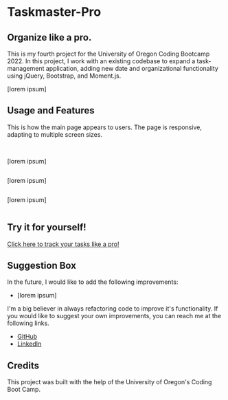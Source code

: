 # Taskmaster-Pro

## Organize like a pro.

This is my fourth project for the University of Oregon Coding Bootcamp 2022. In this project, I work with an existing codebase to expand a task-management application, adding new date and organizational functionality using jQuery, Bootstrap, and Moment.js.

[lorem ipsum]

## Usage and Features

This is how the main page appears to users. The page is responsive, adapting to multiple screen sizes.

<p align="center">
<img src=""/>
<img src="">
</p>

[lorem ipsum]

<p align="center"><img src=""/></p>

[lorem ipsum]

<p align="center"><img src=""/></p>

[lorem ipsum]

<p align="center"><img src=""/></p>

## Try it for yourself!

<a href="https://ashlynn4567.github.io/Taskmaster-Pro/">Click here to track your tasks like a pro!<a>

## Suggestion Box

In the future, I would like to add the following improvements:

- [lorem ipsum]

I'm a big believer in always refactoring code to improve it's functionality. If you would like to suggest your own improvements, you can reach me at the following links.

- <a href="https://github.com/ashlynn4567">GitHub<a>
- <a href="www.linkedin.com/in/Ashley-Lynn-Smith">LinkedIn<a>

## Credits

This project was built with the help of the University of Oregon's Coding Boot Camp.
